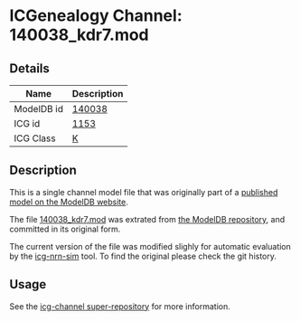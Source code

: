 # ICGenealogy Channel: 140038\_kdr7.mod

## Details

Name | Description
---- | -----------
ModelDB id | [140038](http://senselab.med.yale.edu/ModelDB/ShowModel.cshtml?model=140038)
ICG id | [1153](http://icg.neurotheory.ox.ac.uk/channels/1/1153)
ICG Class | [K](http://icg.neurotheory.ox.ac.uk/channels/1)

## Description

This is a single channel model file that was originally part of a [published model on the ModelDB website](http://senselab.med.yale.edu/mModelDB/ShowModel.cshtml?model=140038).


The file [140038\_kdr7.mod](140038_kdr7.mod) was extrated from [the ModelDB repository](http://senselab.med.yale.edu/ModelDB/ShowModel.cshtml?model=140038), and committed in its original form.

The current version of the file was modified slighly for automatic evaluation by the [icg-nrn-sim](https://github.com/icgenealogy/icg-nrn-sim) tool. To find the original please check the git history.


## Usage

See the [icg-channel super-repository](https://github.com/icgenealogy/icg-channels) for more information.
